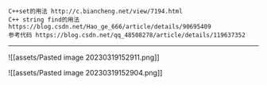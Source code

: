 
```ad-cite
C++set的用法 http://c.biancheng.net/view/7194.html
C++ string find的用法 https://blog.csdn.net/Hao_ge_666/article/details/90695409
参考代码 https://blog.csdn.net/qq_48508278/article/details/119637352
```

---

![[assets/Pasted image 20230319152911.png]]

![[assets/Pasted image 20230319152904.png]]